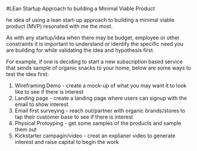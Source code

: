 #LEan Startup Approach to building a Minimal Viable Product

he idea of using a lean start-up approach to building a minimal viable product (MVP) resonated with me the most. 

As with any startup/idea when there may be budget, employee or other constraints it is important to understand or identify the
specific need you are building for while validating the idea and hypothesis first.

For example, if one is deciding to start a new subscription based service that sends sample of organic snacks to your home, below are
some ways to test the idea first:
1. Wireframing.Demo - create a mock-up of what you may want it to look like to see if there is interest
2. Landing page - create a landing page where users can signup with the email to show interest
3. Email first surveying - reach out/partner with organic brands/stores to tap their customer base to see if there is interest
4. Physical Protoyping - get some samples of the products and sample them out
5. Kickstarter campagin/video - creat an explianer video to generate interest and raise capital to begin the work 
